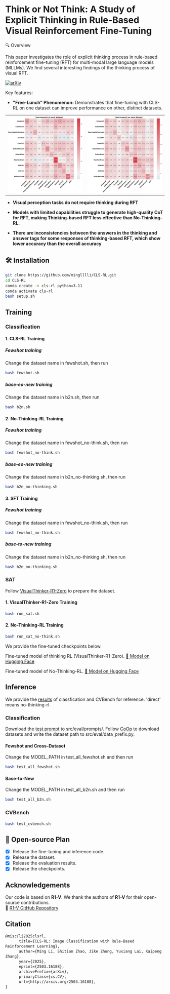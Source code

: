 # Think or Not Think: A Study of Explicit Thinking in Rule-Based Visual Reinforcement Fine-Tuning
🔍 Overview

This paper investigates the role of explicit thinking process in rule-based reinforcement fine-tuning (RFT) for multi-modal large language models (MLLMs). We find several interesting findings of the thinking process of visual RFT.

[![arXiv](https://img.shields.io/badge/arXiv-2503.13939-b31b1b.svg)](http://arxiv.org/abs/2503.16188)

Key features:
  * **"Free-Lunch" Phenomenon:** Demonstrates that fine-tuning with CLS-RL on one dataset can improve performance on other, distinct datasets.

<table>
 <tr>
  <td width="50%">
   <img src="r1_improve_heatmap.png" alt="">
  </td>
  <td width="50%">
   <img src="direct_improve_heatmap.png" alt="">
  </td>
 </tr>
</table>

* **Visual perception tasks do not require thinking during RFT**
  
* **Models with limited capabilities struggle to generate high-quality CoT for RFT, making Thinking-based RFT less effective than No-Thinking-RL.**
  
* **There are inconsistencies between the answers in the thinking and answer tags for some responses of thinking-based RFT, which show lower accuracy than the overall accuracy**


## 🛠️ Installation

```bash
git clone https://github.com/minglllli/CLS-RL.git
cd CLS-RL
conda create -n cls-rl python=3.11
conda activate cls-rl
bash setup.sh
```

## Training
### Classification 

#### 1. CLS-RL Training
##### Fewshot training
Change the dataset name in fewshot.sh, then run
```bash
bash fewshot.sh
```
##### base-eo-new training
Change the dataset name in b2n.sh, then run
```bash
bash b2n.sh
```
#### 2. No-Thinking-RL Training
##### Fewshot training
Change the dataset name in fewshot_no-think.sh, then run
```bash
bash fewshot_no-think.sh
```
##### base-eo-new training
Change the dataset name in b2n_no-thinking.sh, then run
```bash
bash b2n_no-thinking.sh
```

#### 3. SFT Training
##### Fewshot training
Change the dataset name in fewshot_no-think.sh, then run
```bash
bash fewshot_no-think.sh
```
##### base-to-new training
Change the dataset name in b2n_no-thinking.sh, then run
```bash
bash b2n_no-thinking.sh
```

### SAT
Follow [VisualThinker-R1-Zero](https://github.com/turningpoint-ai/VisualThinker-R1-Zero) to prepare the dataset.
#### 1. VisualThinker-R1-Zero Training
```bash
bash run_sat.sh
```
#### 2. No-Thinking-RL Training
```bash
bash run_sat_no-think.sh
```
We provide the fine-tuned checkpoints below.

Fine-tuned model of thinking RL (VisualThinker-R1-Zero). [🤗 Model on Hugging Face](https://huggingface.co/afdsafas/Qwen2-VL-2B-Instruct-SAT-generation4)

Fine-tuned model of No-Thinking-RL. [🤗 Model on Hugging Face](https://huggingface.co/afdsafas/Qwen2-VL-2B-Instruct-SAT-generation4-Direct)
## Inference
We provide the [results](https://drive.google.com/drive/folders/1NXpGfWj1oazoK4SwzoDBqpV59Fjyi2od?usp=sharing) of classfication and CVBench for reference.
'direct' means no-thinking-rl. 
### Classification
Download the [test prompt](https://drive.google.com/drive/folders/1Quqh2H3TkqX91Rc2YUdnPXixzDDFf1dy?usp=sharing) to src/eval/prompts/. 
Follow [CoOp](https://github.com/KaiyangZhou/CoOp/blob/main/DATASETS.md) to download datasets and write the dataset path to src/eval/data_prefix.py.
#### Fewshot and Cross-Dataset
Change the MODEL_PATH in test_all_fewshot.sh and then run
```bash
bash test_all_fewshot.sh
```

#### Base-to-New
Change the MODEL_PATH in test_all_b2n.sh and then run
```bash
bash test_all_b2n.sh
```

### CVBench
```bash
bash test_cvbench.sh
```


## 📌 Open-source Plan

- [x] Release the fine-tuning and inference code.
- [x] Release the dataset.
- [x] Release the evaluation results.
- [x] Release the checkpoints.

## Acknowledgements

Our code is based on **R1-V**. We thank the authors of **R1-V** for their open-source contributions.  
🔗 [R1-V GitHub Repository](https://github.com/Deep-Agent/R1-V)

## Citation
```
@misc{li2025clsrl,
      title={CLS-RL: Image Classification with Rule-Based Reinforcement Learning}, 
      author={Ming Li, Shitian Zhao, Jike Zhong, Yuxiang Lai, Kaipeng Zhang},
      year={2025},
      eprint={2503.16188},
      archivePrefix={arXiv},
      primaryClass={cs.CV},
      url={http://arxiv.org/2503.16188}, 
}
```
